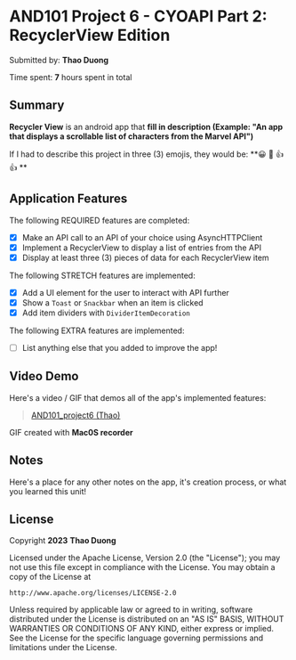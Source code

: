 
# AND101 Project 6 - CYOAPI Part 2: RecyclerView Edition

Submitted by: **Thao Duong**

Time spent: **7** hours spent in total

## Summary

**Recycler View** is an android app that **fill in description (Example: "An app that displays a scrollable list of characters from the Marvel API")**

If I had to describe this project in three (3) emojis, they would be: **:grinning: :green_heart: :+1: 
:thumbsup: **

## Application Features

The following REQUIRED features are completed:

- [x] Make an API call to an API of your choice using AsyncHTTPClient
- [x] Implement a RecyclerView to display a list of entries from the API
- [x] Display at least three (3) pieces of data for each RecyclerView item

The following STRETCH features are implemented:

- [x] Add a UI element for the user to interact with API further
- [x] Show a `Toast` or `Snackbar` when an item is clicked
- [x] Add item dividers with `DividerItemDecoration`

The following EXTRA features are implemented:

- [ ] List anything else that you added to improve the app!

## Video Demo

Here's a video / GIF that demos all of the app's implemented features:

<blockquote class="imgur-embed-pub" lang="en" data-id="a/xdEa4Vv"><a href="//imgur.com/xdEa4Vv">AND101_project6 (Thao)</a></blockquote><script async src="//s.imgur.com/min/embed.js" charset="utf-8"></script>

GIF created with **Mac0S recorder**


## Notes

Here's a place for any other notes on the app, it's creation process, or what you learned this unit!

## License

Copyright **2023** **Thao Duong**

Licensed under the Apache License, Version 2.0 (the "License");
you may not use this file except in compliance with the License.
You may obtain a copy of the License at

    http://www.apache.org/licenses/LICENSE-2.0

Unless required by applicable law or agreed to in writing, software
distributed under the License is distributed on an "AS IS" BASIS,
WITHOUT WARRANTIES OR CONDITIONS OF ANY KIND, either express or implied.
See the License for the specific language governing permissions and
limitations under the License.
